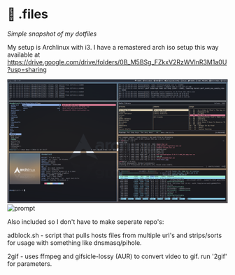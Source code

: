 # :wrench: .files

_Simple snapshot of my dotfiles_

My setup is Archlinux with i3.  I have a remastered arch iso setup this way available at
https://drive.google.com/drive/folders/0B_M5BSg_FZkxV2RzWVlnR3M1a0U?usp=sharing

![prompt](scrot.png)
![prompt](arch.gif)

Also included so I don't have to make seperate repo's:

adblock.sh -  script that pulls hosts files from multiple url's and strips/sorts for usage with something like dnsmasq/pihole.

2gif - uses ffmpeg and gifsicle-lossy (AUR) to convert video to gif.  run '2gif' for parameters.

